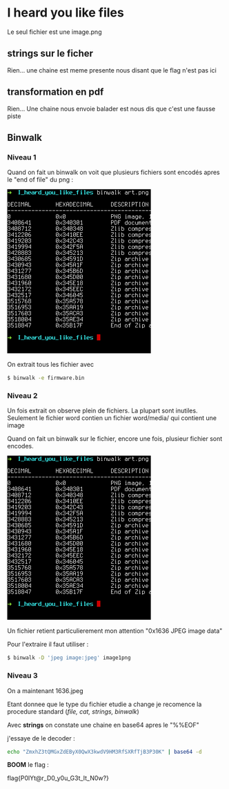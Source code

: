 # I heard you like files

Le seul fichier est une image.png

## strings sur le ficher

Rien... une chaine est meme presente nous disant que le flag n'est pas ici

## transformation en pdf

Rien... Une chaine nous envoie balader est nous dis que c'est une fausse piste

## Binwalk

### Niveau 1

Quand on fait un binwalk on voit que plusieurs fichiers sont encodés apres le
"end of file" du png : 

![Capture 1](capture1.png)

On extrait tous les fichier avec

```bash
$ binwalk -e firmware.bin
```
### Niveau 2

Un fois extrait on observe plein de fichiers. La plupart sont inutiles.
Seulement le fichier word contien un fichier word/media/ qui contient une
image

Quand on fait un binwalk sur le fichier, encore une fois, plusieur fichier sont
encodes.

![Capture 2](capture1.png)

Un fichier retient particulierement mon attention "0x1636 JPEG image data"

Pour l'extraire il faut utiliser :

```bash
$ binwalk -D 'jpeg image:jpeg' image1png
```
### Niveau 3

On a maintenant 1636.jpeg

Etant donnee que le type du fichier etudie a change je recomence la procedure
standard (*file, cat, strings, binwalk*)

Avec **strings** on constate une chaine en base64 apres le "%%EOF"

j'essaye de le decoder :

```bash
echo "ZmxhZ3tQMGxZdEByX0QwX3kwdV9HM3RfSXRfTjB3P30K" | base64 -d
```

**BOOM** le flag :

flag{P0lYt@r_D0_y0u_G3t_It_N0w?}
